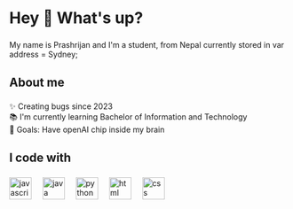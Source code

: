<h1 align="left">Hey 👋 What's up?</h1>

###

<p align="left">My name is Prashrijan and I'm a student, from Nepal currently stored in var address = Sydney;</p>

###

<h2 align="left">About me</h2>

###

<p align="left">✨ Creating bugs since 2023<br>📚 I'm currently learning Bachelor of Information and Technology <br>🎯 Goals: Have openAI chip inside my brain<br></p>

###

<h2 align="left">I code with</h2>

###

<div align="left">
  <img src="https://cdn.jsdelivr.net/gh/devicons/devicon/icons/javascript/javascript-original.svg" height="40" alt="javascript logo"  />
  <img width="12" />
  <img src="https://cdn.jsdelivr.net/npm/programming-languages-logos/src/java/java.png" height="40" alt="java logo"  />
  <img width="12" />
  <img src="https://cdn.jsdelivr.net/npm/programming-languages-logos/src/python/python.png" height="40" alt="python logo"  />
  <img width="12" />
  <img src="https://cdn.jsdelivr.net/npm/programming-languages-logos/src/html/html.png" height="40" alt="html logo"  />
  <img width="12" />
  <img src="https://cdn.jsdelivr.net/npm/programming-languages-logos/src/css/css.png" height="40" alt="css logo"  />
</div>

###
